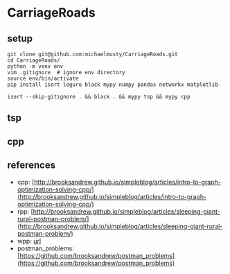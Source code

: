 # CarriageRoads

## setup

```
git clone git@github.com:michaelmusty/CarriageRoads.git
cd CarriageRoads/
python -m venv env
vim .gitignore  # ignore env directory
source env/bin/activate
pip install isort loguru black mypy numpy pandas networkx matplotlib

isort --skip-gitignore . && black . && mypy tsp && mypy cpp
```

## tsp

## cpp

## references
* cpp: [http://brooksandrew.github.io/simpleblog/articles/intro-to-graph-optimization-solving-cpp/](http://brooksandrew.github.io/simpleblog/articles/intro-to-graph-optimization-solving-cpp/)
* rpp: [http://brooksandrew.github.io/simpleblog/articles/sleeping-giant-rural-postman-problem/](http://brooksandrew.github.io/simpleblog/articles/sleeping-giant-rural-postman-problem/)
* wpp: [url](https://pdf.sciencedirectassets.com/271602/1-s2.0-S0166218X00X01667/1-s2.0-0166218X84900891/main.pdf?X-Amz-Security-Token=IQoJb3JpZ2luX2VjEAIaCXVzLWVhc3QtMSJGMEQCIH7CDqHaBbQDNwN4xqq1jJyWKJ3o%2BhYLyhi5Q8im%2FCBOAiBt54XdlFFukQ7r%2BUMQ8%2F6daQnQWpNrCsc%2F%2FPN%2FYPL5DirSBAhrEAUaDDA1OTAwMzU0Njg2NSIM55VA8jbjndDxNMooKq8E%2F4aqFqT6OX6qDlcnl5lKx0mTHUsAwq3R%2B%2BRQB6uPVVfSgpZtP4kl6Oosrwl2MoJJW6k2uhTnILoOmmqszDqgISSeKUizZhglAyM%2BetcAXkHDVVLIgaDGOXFlkgurIH8m71wJrKGrONGL%2FCkJQQSS1K1%2BEGA6LvYYf2jLYKHBgCidPW0MSaiheipHsY37z5bkwRp2JyLDPeP9yPkjrMrTKoEEz1vsZFo1xu4MWSviYIpi4TD%2BzK%2FEB8xYDh88k2AH8juxMiMBh1QQtvBD16oZszlbLHbOp9ovEP0qXg1WqBpS0mFTiO%2FuzUPqhGXSABbrjo2R%2Fik8BoT4PpgKIZ1oXyVXWuCPIXR3ztAGNzsr7wl94s%2Fac9Pqk%2BOXvzqv31fEpCiraV0v9x9phuCyMjIMosDLCV4JG4NATKfjf44CwGYnJ063H%2Bx%2Be6P5v1uGQFaa032vCG0K5eAAFPkvaBIoRFXbzeUudFuXYp5AVasktxo25qKNd33kmzxfFrVaBLcLJv91Sl4%2FxsnIk1zrpdn50k88QcH07nrK3BfH5DUpBgvTIIMsgY%2BWLVhLYgLe%2BvCkCt10VaTxzyMZ7IEi1NnIjMjrTMTIy9G427cDMQrWFcCoDKCpixf64fusMMB0M5KqdBt%2FmauxQIfWbBgrmXmtP4CBuzVC6tuz2pv6lso8Q91pKJMGMtlcQ%2BMQ3v%2BWTy1zxVyQEwfPhWDsmxiCo6jGSAgnFEThcHuVAyJCHIsnmDC139aXBjqqATRgYBfCO%2FhuPcn5rAzfOpDuAGKvKcavfO2wJ8GfEuq0szmC0aHGpHG9X5PAPoWE1iAmF1srYWp0VAEnY1k976oMCjVBLwPBEPICgLhBMGygYkTTE%2BquX9A8pQk7CT69yG%2BQxrwcz4J76gMJuCkKGD6FOyvb0uo9DWYHa9%2FbNe%2FOsGBREYC%2BqyB9HvlW9gwDaC%2Bz1gqO%2B4VQYgLRaD4FlFX3eHsGtBlIZ4Do&X-Amz-Algorithm=AWS4-HMAC-SHA256&X-Amz-Date=20220812T022447Z&X-Amz-SignedHeaders=host&X-Amz-Expires=300&X-Amz-Credential=ASIAQ3PHCVTY4XJVTTNL%2F20220812%2Fus-east-1%2Fs3%2Faws4_request&X-Amz-Signature=0130c5e4bee1e28e77aee3520f337ec71a42476281d076d9d984d08f0f66e050&hash=e8c14c3395ac7e1d7e91c0f17468168fe40cd7fcc94496bc1b3da51df13a7747&host=68042c943591013ac2b2430a89b270f6af2c76d8dfd086a07176afe7c76c2c61&pii=0166218X84900891&tid=spdf-31004fc1-58ad-4c9b-91c4-566297429921&sid=4428e571231e414f042a726-3e3ba690e7e8gxrqa&type=client&ua=4d565f52065e060e530203&rr=7395c1ba0daa78ed)
* postman_problems: [https://github.com/brooksandrew/postman_problems](https://github.com/brooksandrew/postman_problems)